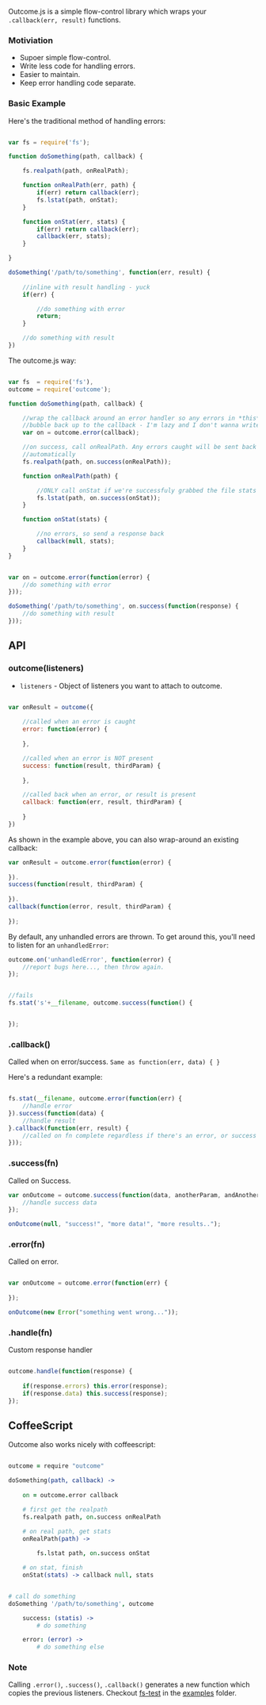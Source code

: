 

Outcome.js is a simple flow-control library which wraps your `.callback(err, result)` functions. 

### Motiviation

- Supoer simple flow-control.
- Write less code for handling errors.
- Easier to maintain.
- Keep error handling code separate. 


### Basic Example

Here's the traditional method of handling errors:

```javascript

var fs = require('fs');

function doSomething(path, callback) {

	fs.realpath(path, onRealPath);

	function onRealPath(err, path) {
		if(err) return callback(err);
		fs.lstat(path, onStat);
	}

	function onStat(err, stats) {
		if(err) return callback(err);
		callback(err, stats);
	}

}

doSomething('/path/to/something', function(err, result) {
	
	//inline with result handling - yuck
	if(err) {

		//do something with error
		return;
	}

	//do something with result
})
```

The outcome.js way:

```javascript

var fs  = require('fs'),
outcome = require('outcome');

function doSomething(path, callback) {

	//wrap the callback around an error handler so any errors in *this* function
	//bubble back up to the callback - I'm lazy and I don't wanna write this stuff...
	var on = outcome.error(callback);

	//on success, call onRealPath. Any errors caught will be sent back
	//automatically
	fs.realpath(path, on.success(onRealPath));

	function onRealPath(path) {

		//ONLY call onStat if we're successfuly grabbed the file stats
		fs.lstat(path, on.success(onStat));
	}

	function onStat(stats) {

		//no errors, so send a response back
		callback(null, stats);
	}
}


var on = outcome.error(function(error) {
	//do something with error
}));

doSomething('/path/to/something', on.success(function(response) {
	//do something with result
}));

```

## API

### outcome(listeners)

- `listeners` - Object of listeners you want to attach to outcome.

```javascript

var onResult = outcome({
	
	//called when an error is caught
	error: function(error) {
		
	},

	//called when an error is NOT present
	success: function(result, thirdParam) {
		
	},

	//called back when an error, or result is present
	callback: function(err, result, thirdParam) {
		
	}
})

```

As shown in the example above, you can also wrap-around an existing callback:

```javascript
var onResult = outcome.error(function(error) {
	
}).
success(function(result, thirdParam) {
	
}).
callback(function(error, result, thirdParam) {
	
});
```


By default, any unhandled errors are thrown. To get around this, you'll need to listen for an `unhandledError`:

```javascript
outcome.on('unhandledError', function(error) {
	//report bugs here..., then throw again.
});


//fails
fs.stat('s'+__filename, outcome.success(function() {


});
```



### .callback()

Called when on error/success. `Same as function(err, data) { }`

Here's a redundant example:

```javascript

fs.stat(__filename, outcome.error(function(err) {
	//handle error
}).success(function(data) {
	//handle result
}.callback(function(err, result) {
	//called on fn complete regardless if there's an error, or success
}));

```

### .success(fn)

Called on Success.

```javascript
var onOutcome = outcome.success(function(data, anotherParam, andAnotherParam) {
	//handle success data
});

onOutcome(null, "success!", "more data!", "more results..");
```

### .error(fn)

Called on error.

```javascript

var onOutcome = outcome.error(function(err) {
	
});

onOutcome(new Error("something went wrong...")); 
```

### .handle(fn)

Custom response handler

```javascript

outcome.handle(function(response) {
	
	if(response.errors) this.error(response);
	if(response.data) this.success(response);
});

```


## CoffeeScript

Outcome also works nicely with coffeescript:

```coffeescript

outcome = require "outcome"

doSomething(path, callback) ->
	
	on = outcome.error callback

	# first get the realpath
	fs.realpath path, on.success onRealPath

	# on real path, get stats
	onRealPath(path) ->
		
		fs.lstat path, on.success onStat

	# on stat, finish
	onStat(stats) -> callback null, stats


# call do something
doSomething '/path/to/something', outcome 

	success: (statis) ->
		# do something

	error: (error) ->
		# do something else


```


### Note

Calling `.error()`, `.success()`, `.callback()` generates a new function which copies the previous listeners. 
Checkout [fs-test](outcome.js/blob/master/examples/fs-test.js) in the [examples](outcome.js/blog/master/examples) folder.
